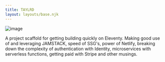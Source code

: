 ```yaml
---
title: TAYLRD
layout: layouts/base.njk
---
```


![image](/images/sweetjam.png)

<p class="subtitle">A project scaffold for getting building quickly on Eleventy. Making good use of and leveraging JAMSTACK, speed of SSG's, power of Netlify, breaking down the complexity of authentication with Identity, microservices with serverless functions, getting paid with Stripe and other musings.</p>